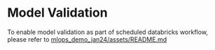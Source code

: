 # Model Validation
To enable model validation as part of scheduled databricks workflow, please refer to [mlops_demo_jan24/assets/README.md](../assets/README.md)